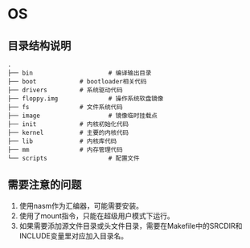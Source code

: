 # OS

## 目录结构说明

```
.
├── bin						# 编译输出目录
├── boot			# bootloader相关代码
├── drivers			# 系统驱动代码
├── floppy.img    			# 操作系统软盘镜像
├── fs				# 文件系统代码
├── image					# 镜像临时挂载点
├── init			# 内核初始化代码
├── kernel        	# 主要的内核代码
├── lib				# 内核库代码
├── mm				# 内存管理代码
└── scripts					# 配置文件
```

## 需要注意的问题

1. 使用nasm作为汇编器，可能需要安装。
2. 使用了mount指令，只能在超级用户模式下运行。
3. 如果需要添加源文件目录或头文件目录，需要在Makefile中的SRCDIR和INCLUDE变量里对应加入目录名。

